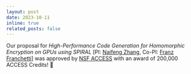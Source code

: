 ```yaml
---
layout: post
date: 2023-10-11
inline: true
related_posts: false
---
```


Our proposal for *High-Performance Code Generation for Homomorphic Encryption on GPUs using SPIRAL* [PI: [Naifeng Zhang](https://naifeng.github.io/), Co-PI: [Franz Franchetti](https://users.ece.cmu.edu/~franzf/)] was approved by [NSF ACCESS](https://www.nsf.gov/pubs/2021/nsf21555/nsf21555.htm) with an award of 200,000 ACCESS Credits! :tada: